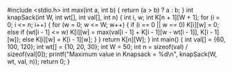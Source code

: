 #include <stdio.h>
int max(int a, int b)
{
return (a > b) ? a : b;
}
int knapSack(int W, int wt[], int val[], int n)
{
int i, w;
int K[n + 1][W + 1];
for (i = 0; i <= n; i++)
{
for (w = 0; w <= W; w++)
{
if (i == 0 || w == 0)
K[i][w] = 0;
else if (wt[i - 1] <= w)
K[i][w] = max(val[i - 1] + K[i - 1][w - wt[i - 1]], K[i - 1][w]);
else
K[i][w] = K[i - 1][w];
}
}
return K[n][W];
}
int main()
{
int val[] = {60, 100, 120};
int wt[] = {10, 20, 30};
int W = 50;
int n = sizeof(val) / sizeof(val[0]);
printf("Maximum value in Knapsack = %d\n", knapSack(W, wt, val, n));
return 0;
}

